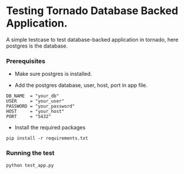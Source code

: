 # Testing Tornado Database Backed Application.

A simple testcase to test database-backed application
in tornado, here postgres is the database.

### Prerequisites

* Make sure postgres is installed.

* Add the postgres database, user, host, port in app file.

```
DB_NAME  = "your_db"
USER     = "your_user"
PASSWORD = "your_password"
HOST     = "your_host"
PORT     = "5432"
```

* Install the required packages

```
pip install -r requirements.txt
```

### Running the test

```
python test_app.py
```
